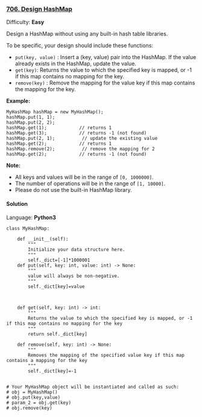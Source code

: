 ### [706\. Design HashMap](https://leetcode.com/problems/design-hashmap/)

Difficulty: **Easy**


Design a HashMap without using any built-in hash table libraries.

To be specific, your design should include these functions:

*   `put(key, value)` : Insert a (key, value) pair into the HashMap. If the value already exists in the HashMap, update the value.
*   `get(key)`: Returns the value to which the specified key is mapped, or -1 if this map contains no mapping for the key.
*   `remove(key)` : Remove the mapping for the value key if this map contains the mapping for the key.

**Example:**

```
MyHashMap hashMap = new MyHashMap();
hashMap.put(1, 1);          
hashMap.put(2, 2);         
hashMap.get(1);            // returns 1
hashMap.get(3);            // returns -1 (not found)
hashMap.put(2, 1);          // update the existing value
hashMap.get(2);            // returns 1 
hashMap.remove(2);          // remove the mapping for 2
hashMap.get(2);            // returns -1 (not found) 
```

**Note:**

*   All keys and values will be in the range of `[0, 1000000]`.
*   The number of operations will be in the range of `[1, 10000]`.
*   Please do not use the built-in HashMap library.


#### Solution

Language: **Python3**

```python3
class MyHashMap:
​
    def __init__(self):
        """
        Initialize your data structure here.
        """
        self._dict=[-1]*1000001
    def put(self, key: int, value: int) -> None:
        """
        value will always be non-negative.
        """
        self._dict[key]=value
        
        
​
    def get(self, key: int) -> int:
        """
        Returns the value to which the specified key is mapped, or -1 if this map contains no mapping for the key
        """
        return self._dict[key]
​
    def remove(self, key: int) -> None:
        """
        Removes the mapping of the specified value key if this map contains a mapping for the key
        """
        self._dict[key]=-1
​
​
# Your MyHashMap object will be instantiated and called as such:
# obj = MyHashMap()
# obj.put(key,value)
# param_2 = obj.get(key)
# obj.remove(key)
```